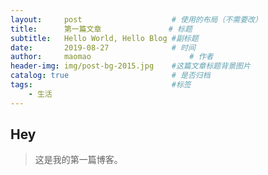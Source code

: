 ```yaml
---
layout:     post   				    # 使用的布局（不需要改）
title:      第一篇文章 				# 标题 
subtitle:   Hello World, Hello Blog #副标题
date:       2019-08-27 				# 时间
author:     maomao 						# 作者
header-img: img/post-bg-2015.jpg 	#这篇文章标题背景图片
catalog: true 						# 是否归档
tags:								#标签
    - 生活
---
```


## Hey
>这是我的第一篇博客。



